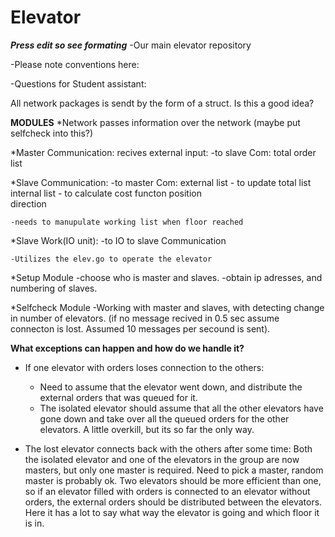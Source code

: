 Elevator
========
***Press edit so see formating***
-Our main elevator repository

-Please note conventions here:


-Questions for Student assistant:


All network packages is sendt by the form of a struct. Is this a good idea?



**MODULES**
*Network 
	passes information over the network
	(maybe put selfcheck into this?)

*Master Communication:
	recives external input:
	-to slave Com:
		total order list

*Slave Communication:
	-to master Com:
		external list	- to update total list
		internal list 	- to calculate cost functon
		position 		
		direction

	-needs to manupulate working list when floor reached

*Slave Work(IO unit):
	-to IO to slave Communication
	
	-Utilizes the elev.go to operate the elevator

*Setup Module
	-choose who is master and slaves.
	-obtain ip adresses, and numbering of slaves.

*Selfcheck Module
	-Working with master and slaves, with detecting change in number of elevators.
	(if no message recived in 0.5 sec assume connecton is lost. Assumed 10 messages per secound is sent).
	
	
**What exceptions can happen and how do we handle it?**

- If one elevator with orders loses connection to the others:
	- Need to assume that the elevator went down, and distribute the external orders that was queued for it.
	- The isolated elevator should assume that all the other elevators have gone down and take over all
	  the queued orders for the other elevators. A little overkill, but its so far the only way.

- The lost elevator connects back with the others after some time:
	Both the isolated elevator and one of the elevators in the group are now masters, but only one master 
	is required. Need to pick a master, random master is probably ok. 
	Two elevators should be more efficient than one, so if an elevator filled with orders is connected to 
	an elevator without orders, the external orders should be distributed between the elevators.
	Here it has a lot to say what way the elevator is going and which floor it is in.





